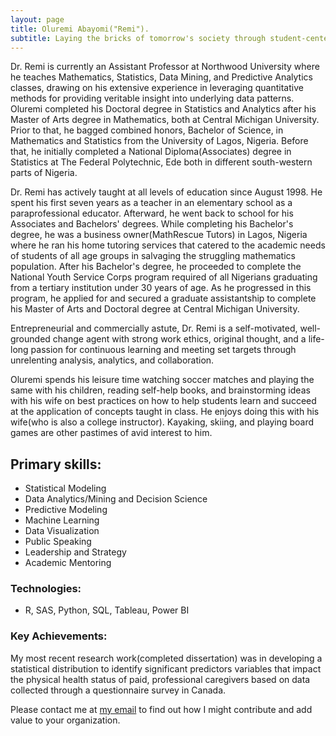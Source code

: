 ```yaml
---
layout: page
title: Oluremi Abayomi("Remi").
subtitle: Laying the bricks of tomorrow's society through student-centered learning and teaching.
---
```


Dr. Remi is currently an Assistant Professor at Northwood University where he teaches Mathematics, Statistics, Data Mining, and Predictive Analytics classes, drawing on his extensive experience in leveraging quantitative methods for providing veritable insight into underlying data patterns. Oluremi completed his Doctoral degree in Statistics and Analytics after his Master of Arts degree in Mathematics, both at Central Michigan University. Prior to that, he bagged combined honors, Bachelor of Science, in Mathematics and Statistics from the University of Lagos, Nigeria. Before that, he initially completed a National Diploma(Associates) degree in Statistics at The Federal Polytechnic, Ede both in different south-western parts of Nigeria.

Dr. Remi has actively taught at all levels of education since August 1998. He spent his first seven years as a teacher in an elementary school as a paraprofessional educator. Afterward, he went back to school for his Associates and Bachelors' degrees. While completing his Bachelor's degree, he was a business owner(MathRescue Tutors) in Lagos, Nigeria where he ran his home tutoring services that catered to the academic needs of students of all age groups in salvaging the struggling mathematics population. After his Bachelor's degree, he proceeded to complete the National Youth Service Corps program required of all Nigerians graduating from a tertiary institution under 30 years of age. As he progressed in this program, he applied for and secured a graduate assistantship to complete his Master of Arts and Doctoral degree at Central Michigan University.

Entrepreneurial and commercially astute, Dr. Remi is a self-motivated, well-grounded change agent with strong work ethics, original thought, and a life-long passion for continuous learning and meeting set targets through unrelenting analysis, analytics, and collaboration.

Oluremi spends his leisure time watching soccer matches and playing the same with his children, reading self-help books, and brainstorming ideas with his wife on best practices on how to help students learn and succeed at the application of concepts taught in class. He enjoys doing this with his wife(who is also a college instructor). Kayaking, skiing, and playing board games are other pastimes of avid interest to him.

## Primary skills:
- Statistical Modeling
- Data Analytics/Mining and Decision Science
- Predictive Modeling
- Machine Learning
- Data Visualization
- Public Speaking
- Leadership and Strategy 
- Academic Mentoring

### Technologies: 
- R, SAS, Python, SQL, Tableau, Power BI

### Key Achievements: 

My most recent research work(completed dissertation) was in developing a statistical distribution to identify significant predictors variables that impact the physical health status of paid, professional caregivers based on data collected through a questionnaire survey in Canada. 

Please contact me at <a href="mailto:remdaniels@yahoo.com">my email</a> to find out how I might contribute and add value to your organization.

